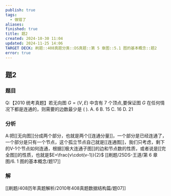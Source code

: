 ```yaml
---
publish: true
tags:
  - 做错了
aliases: 
finished: true
title: 题2
created: 2024-10-30 11:04
updated: 2024-11-25 14:06
TARGET DECK: 刷题::408真题分类::DS真题::第 5 章图::5.1 图的基本概念::题2
error: true
---
```

## 题2
### 题目
Q:【2010 统考真题】若无向图 $G = \left( {V,E}\right)$ 中含有 7 个顶点,要保证图 $G$ 在任何情况下都是连通的，则需要的边数最少是 ( ).
A. 6 
B. 15 
C. 16 
D. 21
### 分析
A:把[[无向图]]分成两个部分，也就是两个[[连通分量]]，一个部分是已经连通了，一个部分是只有一个节点，这个孤立节点自己就是[[连通图]]，我们只考虑，剩下的V-1个节点如何连通，根据[[极大连通子图]]的边和节点数的性质，或者说是[[完全图]]的性质，也就是$E=\frac{v\cdot(v-1)}{2}$
[[刷题/25DS-王道/第 6 章 图/6. 1 图的基本概念/题17]]
### 解
[[刷题/408历年真题解析/2010年408真题数据结构篇/题07]]
